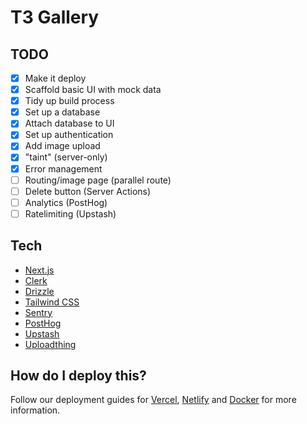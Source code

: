 # T3 Gallery

## TODO

- [x] Make it deploy
- [x] Scaffold basic UI with mock data
- [x] Tidy up build process
- [x] Set up a database
- [x] Attach database to UI
- [x] Set up authentication
- [x] Add image upload
- [x] "taint" (server-only)
- [x] Error management
- [ ] Routing/image page (parallel route)
- [ ] Delete button (Server Actions)
- [ ] Analytics (PostHog)
- [ ] Ratelimiting (Upstash)

## Tech

- [Next.js](https://nextjs.org)
- [Clerk](https://clerk.dev)
- [Drizzle](https://orm.drizzle.team)
- [Tailwind CSS](https://tailwindcss.com)
- [Sentry](https://sentry.io)
- [PostHog](https://posthog.com)
- [Upstash](https://upstash.com)
- [Uploadthing](https://uploadthing.com)

## How do I deploy this?

Follow our deployment guides for [Vercel](https://create.t3.gg/en/deployment/vercel), [Netlify](https://create.t3.gg/en/deployment/netlify) and [Docker](https://create.t3.gg/en/deployment/docker) for more information.

